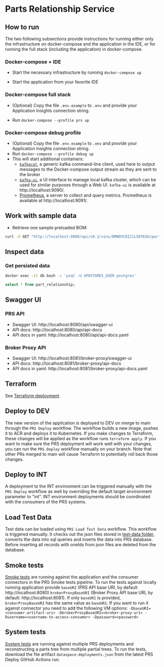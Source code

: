 # Parts Relationship Service

## How to run

The two following subsections provide instructions for running either only the infrastructure on docker-compose and the application in the IDE, or for running the full stack (including the application) in docker-compose.

### Docker-compose + IDE

* Start the necessary infrastructure by running `docker-compose up`

* Start the application from your favorite IDE

### Docker-compose full stack

* (Optional) Copy the file `.env.example` to `.env` and provide your Application Insights connection string.

* Run `docker-compose --profile prs up`

### Docker-compose debug profile

* (Optional) Copy the file `.env.example` to `.env` and provide your Application Insights connection string.
* Run `docker-compose --profile debug up`
* This will start additional containers:
  * [`kafkacat`](https://docs.confluent.io/platform/current/app-development/kafkacat-usage.html), a generic kafka command-line client, used here to output messages to the Docker-compose output stream as they are sent to the broker
  * [`kafka-ui`](https://github.com/provectus/kafka-ui), a UI interface to manage local kafka cluster, which can be used for similar purposes through a Web UI. `kafka-ui` is available at http://localhost:9090/.
  * [Prometheus](https://prometheus.io/docs/introduction/overview/), a server to collect and query metrics. Prometheus is available at http://localhost:9091/.

## Work with sample data

* Retrieve one sample preloaded BOM:

```bash
curl -X GET "http://localhost:8080/api/v0.1/vins/BMWOVCDI21L5DYEUU/partsTree?view=AS_BUILT"
```

## Inspect data

### Get persisted data

```bash
docker exec -it db bash -c 'psql -U $POSTGRES_USER postgres'
```

```sql
select * from part_relationship;
```

## Swagger UI

### PRS API

- Swagger UI: http://localhost:8080/api/swagger-ui
- API docs: http://localhost:8080/api/api-docs
- API docs in yaml:  http://localhost:8080/api/api-docs.yaml

### Broker Proxy API

- Swagger UI: http://localhost:8081/broker-proxy/swagger-ui
- API docs: http://localhost:8081/broker-proxy/api-docs
- API docs in yaml:  http://localhost:8081/broker-proxy/api-docs.yaml

## Terraform

See [Terraform deployment](terraform).

## Deploy to DEV

The new version of the application is deployed to DEV on merge to main through the `PRS Deploy` workflow.
The workflow builds a new image, pushes it to ACR and deploys it to Kubernetes. If you make changes to Terraform, these changes will be applied as the workflow runs `terraform apply`.
If you want to make sure the PRS deployment will work well with your changes, you can run the `PRS Deploy` workflow manually on your branch. Note that other PRs merged to main will cause Terraform to potentially roll back those changes.

## Deploy to INT

A deployment to the INT environment can be triggered manually with the `PRS Deploy` workflow as well by overriding the default target environment parameter to "int". INT environment deployments should be coordinated with the consumers of the PRS systems.

## Load Test Data

Test data can be loaded using `PRS Load Test Data` workflow. This workflow is triggered manually. It checks out the json files stored in
[test-data folder](./coreservices/partsrelationshipservice/cd/test-data), converts the data into sql queries and inserts the data into PRS database.
Before inserting all records with oneIds from json files are deleted from the database.

## Smoke tests

[Smoke tests](integration-tests/src/test/java/net/catenax/prs/smoketest) are running against the application and the consumer connectors in the PRS Smoke tests pipeline.
To run the tests against locally running application provide `baseURI` (PRS API base URI, by default http://localhost:8080) `brokerProxyBaseURI` (Broker Proxy API base URI, by default: http://localhost:8081). If only `baseURI` is provided, `brokerProxyBaseURI` has the same value as `baseURI`.
If you want to run it against connector you need to add the following VM options:
`-DbaseURI=<consumer-artifact-uri> -DbrokerProxyBaseURI=<broker-proxy-uri> -Dusername=<username-to-access-consumer> -Dpassword=<password>`

## System tests

[System tests](integration-tests/src/test/java/net/catenax/prs/systemtest) are running against multiple PRS deployments and reconstructing a parts tree from multiple partial trees.
To run the tests, download the file artifact `dataspace-deployments.json` from the latest PRS Deploy GitHub Actions run.
